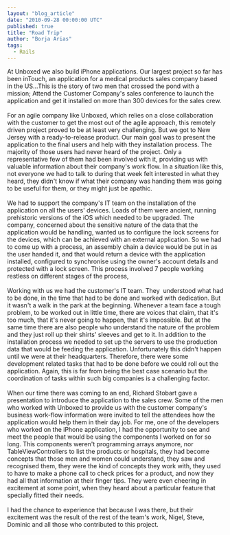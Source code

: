 ```yaml
---
layout: "blog_article"
date: "2010-09-28 00:00:00 UTC"
published: true
title: "Road Trip"
author: "Borja Arias"
tags:
  - Rails
---
```


<p>At Unboxed we also build iPhone applications. Our largest project so far has been inTouch, an application for a medical products sales company based in the US...This is the story of two men that crossed the pond with a mission; Attend the Customer Company's sales conference to launch the application and get it installed on more than 300 devices for the sales crew.<br />
&nbsp;<br />
For an agile company like Unboxed, which relies on a close collaboration with the customer to get the most out of the agile approach, this remotely driven project proved to be at least very challenging.&nbsp;But we got to New Jersey with a ready-to-release product.&nbsp;Our main goal was to present the application to the final users and help with they installation process. The majority of those users had never heard of the project. Only a representative few of them had been involved with it, providing us with valuable information about their company's work flow. In a situation like this, not everyone we had to talk to during that week felt interested in what they heard, they didn't know if what their company was handing them was going to be useful for them, or they might just be apathic. <br />
&nbsp;<br />
We had to support the company's IT team on the installation of the application on all the users' devices. Loads of them were ancient, running prehistoric versions of the iOS which needed to be upgraded. The company, concerned about the sensitive nature of the data that the application would be handling, wanted us to configure the lock screens for the devices, which can be achieved with an external application. So we had to come up with a process, an assembly chain a device would be put in as the user handed it, and that would return a device with the application installed, configured to synchronise using the owner's account details and protected with a lock screen.&nbsp;This process involved 7 people working restless on different stages of the process,<br />
&nbsp;<br />
Working with us we had the customer's IT team. They &nbsp;understood what had to be done, in the time that had to be done and worked with dedication. But it wasn't a walk in the park at the beginning. Whenever a team face a tough problem, to be worked out in little time, there are voices that claim, that it's too much, that it's never going to happen, that it's impossible. But at the same time there are also people who understand the nature of the problem and they just roll up their shirts' sleeves and get to it. In addition to the installation process we needed to set up the servers to use the production data that would be feeding the application. Unfortunately this didn't happen until we were at their headquarters. Therefore, there were some development related tasks that had to be done before we could roll out the application. Again, this is far from being the best case scenario but the coordination of tasks within such big companies is a challenging factor.<br />
&nbsp;<br />
When our time there was coming to an end, Richard Stobart gave a presentation to introduce the application to the sales crew. Some of the men who worked with Unboxed to provide us with the customer company's business&nbsp;work-flow information were invited to tell the attendees how the application would help them in their day job.&nbsp;For me, one of the developers who worked on the iPhone application, I had the opportunity to see and meet the people that would be using the components I worked on for so long. This components weren't programming arrays anymore, nor TableViewControllers to list the products or hospitals, they had become concepts that those men and women could understand, they saw and recognised them, they were the kind of concepts they work with, they used to have to make a phone call to check prices for a product, and now they had all that information at their finger tips. They were even cheering in excitement at some point, when they heard about a particular feature that specially fitted their needs.<br />
&nbsp;<br />
I had the chance to experience that because I was there, but their excitement was the result of the rest of the team's work, Nigel, Steve, Dominic and all those who contributed to this project.<br />
&nbsp;</p>

